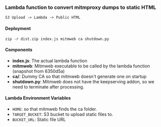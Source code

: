### Lambda function to convert mitmproxy dumps to static HTML

```
S3 Upload -> Lambda -> Public HTML
```

#### Deployment

```
zip -r dist.zip index.js mitmweb ca shutdown.py
```

#### Components

 - **index.js**: The actual lambda function
 - **mitmweb**: Mitmweb executable to be called by the lambda function (snapshot from 6350d5a)
 - **ca/**: Dummy CA so that mitmweb doesn't generate one on startup
 - **shutdown.py**: Mitmweb does not have the keepserving addon, so we need to terminate after processing.

#### Lambda Environment Variables

 - `HOME`: so that mitmweb finds the ca folder.
 - `TARGET_BUCKET`: S3 bucket to upload static files to.
 - `BUCKET_URL`: Static file URL